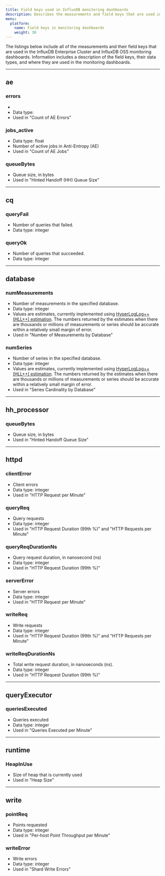 ```yaml
---
title: Field keys used in InfluxDB monitoring dashboards
description: Describes the measurements and field keys that are used in the InfluxDB OSS and InfluxDB Enterprise monitoring dashboards.
menu:
  platform:
    name: Field keys in monitoring dashboards
    weight: 30
---
```



The listings below include all of the measurements and their field keys that are used in the InfluxDB Enterprise Cluster and InfluxDB OSS monitoring dashboards. Information includes a description of the field keys, their data types, and where they are used in the monitoring dashboards.



-----

## ae

### errors

*
* Data type:
* Used in "Count of AE Errors"

### jobs_active

* Data type: float
* Number of active jobs in Anti-Entropy (AE)
* Used in "Count of AE Jobs"

### queueBytes

* Queue size, in bytes
* Used in "Hinted Handoff (HH) Queue Size"

____
## cq

### queryFail

* Number of queries that failed.
* Data type: integer

### queryOk

* Number of queries that succeeded.
* Data type: integer
____

## database

### numMeasurements

* Number of measurements in the specified database.
* Data type: integer
* Values are estimates, currently implemented using [HyperLogLog++ (HLL++) estimation](https://github.com/influxdata/influxdb/blob/master/pkg/estimator/hll/hll.go). The numbers returned by the estimates when there are thousands or millions of measurements or series should be accurate within a relatively small margin of error.
* Used in "Number of Measurements by Database"

### numSeries

* Number of series in the specified database.
* Data type: integer
* Values are estimates, currently implemented using [HyperLogLog++ (HLL++) estimation](https://github.com/influxdata/influxdb/blob/master/pkg/estimator/hll/hll.go). The numbers returned by the estimates when there are thousands or millions of measurements or series should be accurate within a relatively small margin of error.
* Used in "Series Cardinality by Database"

____

## hh_processor

### queueBytes

* Queue size, in bytes
* Used in "Hinted Handoff Queue Size"



_____

## httpd

### clientError

- Client errors
- Data type: integer
- Used in "HTTP Request per Minute"

### queryReq

* Query requests
* Data type: integer
* Used in "HTTP Request Duration (99th %)" and "HTTP Requests per Minute"

### queryReqDurationNs

* Query request duration, in nanosecond (ns)
* Data type: integer
* Used in "HTTP Request Duration (99th %)"

### serverError

* Server errors
* Data type: integer
* Used in "HTTP Request per Minute"

### writeReq

* Write requests
* Data type: integer
* Used in "HTTP Request Duration (99th %)" and "HTTP Requests per Minute"

### writeReqDurationNs

* Total write request duration, in nanoseconds (ns).
* Data type: integer
* Used in "HTTP Request Duration (99th %)"

-----

## queryExecutor

### queriesExecuted

* Queries executed
* Data type: integer
* Used in "Queries Executed per Minute"

-----

## runtime

### HeapInUse

* Size of heap that is currently used
* Used in "Heap Size"

-----

## write

### pointReq

* Points requested
* Data type: integer
* Used in "Per-host Point Throughput per Minute"

### writeError

* Write errors
* Data type: integer
* Used in "Shard Write Errors"
